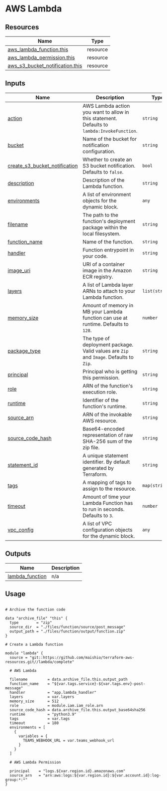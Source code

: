 # AWS Lambda

## Resources

| Name | Type |
|------|------|
| [aws_lambda_function.this](https://registry.terraform.io/providers/hashicorp/aws/latest/docs/resources/lambda_function) | resource |
| [aws_lambda_permission.this](https://registry.terraform.io/providers/hashicorp/aws/latest/docs/resources/lambda_permission) | resource |
| [aws_s3_bucket_notification.this](https://registry.terraform.io/providers/hashicorp/aws/latest/docs/resources/s3_bucket_notification) | resource |

## Inputs

| Name | Description | Type | Default | Required |
|------|-------------|------|---------|:--------:|
| <a name="input_action"></a> [action](#input\_action) | AWS Lambda action you want to allow in this statement. Defaults to `lambda:InvokeFunction`. | `string` | `"lambda:InvokeFunction"` | no |
| <a name="input_bucket"></a> [bucket](#input\_bucket) | Name of the bucket for notification configuration. | `string` | `null` | no |
| <a name="input_create_s3_bucket_notification"></a> [create\_s3\_bucket\_notification](#input\_create\_s3\_bucket\_notification) | Whether to create an S3 bucket notification. Defaults to `false`. | `bool` | `false` | no |
| <a name="input_description"></a> [description](#input\_description) | Description of the Lambda function. | `string` | `null` | no |
| <a name="input_environments"></a> [environments](#input\_environments) | A list of environment objects for the dynamic block. | `any` | `[]` | no |
| <a name="input_filename"></a> [filename](#input\_filename) | The path to the function's deployment package within the local filesystem. | `string` | `null` | no |
| <a name="input_function_name"></a> [function\_name](#input\_function\_name) | Name of the function. | `string` | `null` | no |
| <a name="input_handler"></a> [handler](#input\_handler) | Function entrypoint in your code. | `string` | `null` | no |
| <a name="input_image_uri"></a> [image\_uri](#input\_image\_uri) | URI of a container image in the Amazon ECR registry. | `string` | `null` | no |
| <a name="input_layers"></a> [layers](#input\_layers) | A list of Lambda layer ARNs to attach to your Lambda function. | `list(string)` | `[]` | no |
| <a name="input_memory_size"></a> [memory\_size](#input\_memory\_size) | Amount of memory in MB your Lambda function can use at runtime. Defaults to `128`. | `number` | `128` | no |
| <a name="input_package_type"></a> [package\_type](#input\_package\_type) | The type of deployment package. Valid values are `Zip` and `Image`. Defaults to `Zip`. | `string` | `"Zip"` | no |
| <a name="input_principal"></a> [principal](#input\_principal) | Principal who is getting this permission. | `string` | `null` | no |
| <a name="input_role"></a> [role](#input\_role) | ARN of the function's execution role. | `string` | `null` | no |
| <a name="input_runtime"></a> [runtime](#input\_runtime) | Identifier of the function's runtime. | `string` | `null` | no |
| <a name="input_source_arn"></a> [source\_arn](#input\_source\_arn) | ARN of the invokable AWS resource. | `string` | `null` | no |
| <a name="input_source_code_hash"></a> [source\_code\_hash](#input\_source\_code\_hash) | Base64-encoded representation of raw SHA-256 sum of the zip file. | `string` | `null` | no |
| <a name="input_statement_id"></a> [statement\_id](#input\_statement\_id) | A unique statement identifier. By default generated by Terraform. | `string` | `null` | no |
| <a name="input_tags"></a> [tags](#input\_tags) | A mapping of tags to assign to the resource. | `map(string)` | `{}` | no |
| <a name="input_timeout"></a> [timeout](#input\_timeout) | Amount of time your Lambda Function has to run in seconds. Defaults to `3`. | `number` | `3` | no |
| <a name="input_vpc_config"></a> [vpc\_config](#input\_vpc\_config) | A list of VPC configuration objects for the dynamic block. | `any` | `[]` | no |

## Outputs

| Name | Description |
|------|-------------|
| <a name="output_lambda_function"></a> [lambda\_function](#output\_lambda\_function) | n/a |

## Usage

```hcl

# Archive the function code

data "archive_file" "this" {
  type        = "zip"
  source_dir  = "./files/function/source/post_message"
  output_path = "./files/function/output/function.zip"
}

# Create a Lambda function

module "lambda" {
  source = "git::https://github.com/maishio/terraform-aws-resources.git//lambda/complete"

  # AWS Lambda

  filename         = data.archive_file.this.output_path
  function_name    = "${var.tags.service}-${var.tags.env}-post-message"
  handler          = "app.lambda_handler"
  layers           = var.layers
  memory_size      = 512
  role             = module.iam.iam_role.arn
  source_code_hash = data.archive_file.this.output_base64sha256
  runtime          = "python3.9"
  tags             = var.tags
  timeout          = 180
  environments = [
    {
      variables = {
        TEAMS_WEBHOOK_URL = var.teams_webhook_url
      }
    }
  ]

  # AWS Lambda Permission

  principal    = "logs.${var.region.id}.amazonaws.com"
  source_arn   = "arn:aws:logs:${var.region.id}:${var.account.id}:log-group:*:*"
}
```

